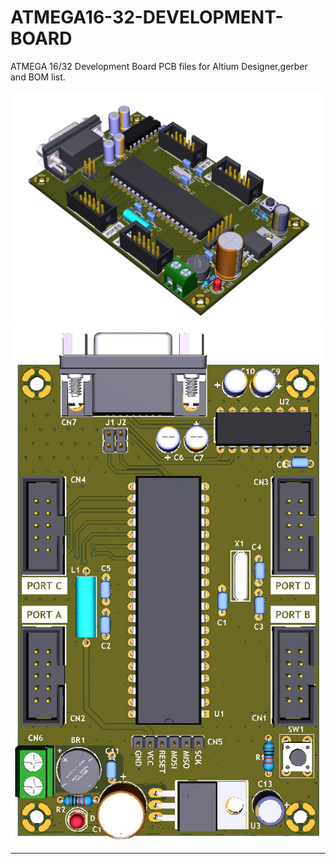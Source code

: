 # ATMEGA16-32-DEVELOPMENT-BOARD

ATMEGA 16/32 Development Board PCB files for Altium Designer,gerber and BOM list.

![alt text](https://raw.githubusercontent.com/caliskanali/ATMEGA16-32-DEVELOPMENT-BOARD/main/ATMEGA-BOARD_2.JPG)
![alt text](https://raw.githubusercontent.com/caliskanali/ATMEGA16-32-DEVELOPMENT-BOARD/main/ATMEGA-BOARD_1.JPG)

---
